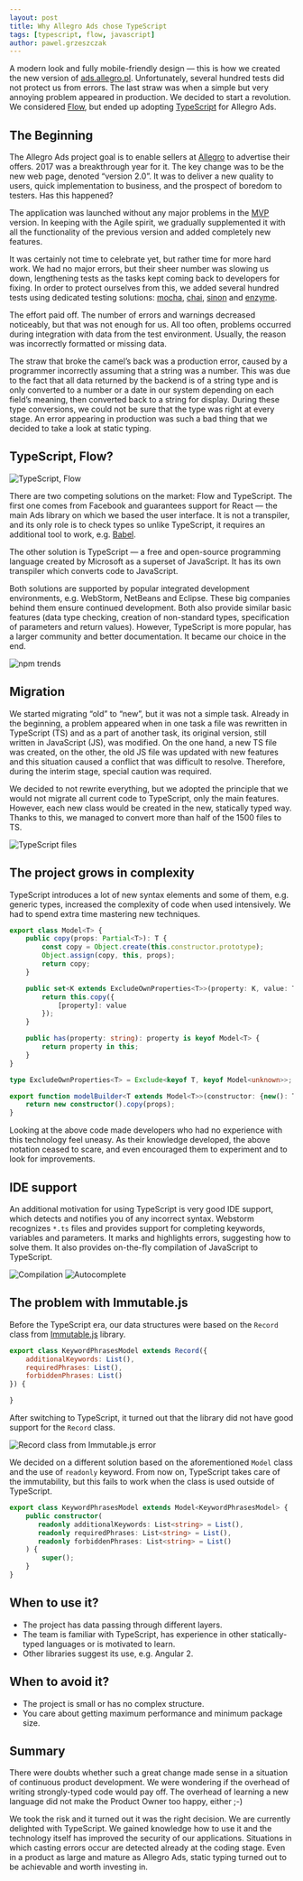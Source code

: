 ```yaml
---
layout: post
title: Why Allegro Ads chose TypeScript
tags: [typescript, flow, javascript]
author: pawel.grzeszczak
---
```


A modern look and fully mobile-friendly design — this is how we created the new version of [ads.allegro.pl](https://ads.allegro.pl).
Unfortunately, several hundred tests did not protect us from errors.
The last straw was when a simple but very annoying problem appeared in production.
We decided to start a revolution. We considered [Flow](https://flow.org/), but ended up adopting [TypeScript](https://www.typescriptlang.org/)
for Allegro Ads.

## The Beginning
The Allegro Ads project goal is to enable sellers at [Allegro](https://allegro.tech) to advertise their offers. 2017 was a breakthrough year for it.
The key change was to be the new web page, denoted “version 2.0”.
It was to deliver a new quality to users, quick implementation to business,
and the prospect of boredom to testers. Has this happened?

The application was launched without any major problems in the [MVP](https://en.wikipedia.org/wiki/Minimum_viable_product) version.
In keeping with the Agile spirit,
we gradually supplemented it with all the functionality of the previous version and added completely new features.

It was certainly not time to celebrate yet, but rather time for more hard work.
We had no major errors, but their sheer number was slowing us down, lengthening tests as the tasks kept coming back to developers for fixing.
In order to protect ourselves from this, we added several hundred tests using dedicated testing solutions:
[mocha](https://mochajs.org/), [chai](https://www.chaijs.com/), [sinon](https://sinonjs.org/) and [enzyme](https://airbnb.io/enzyme/).

The effort paid off. The number of errors and warnings decreased noticeably, but that was not enough for us.
All too often, problems occurred during integration with data from the test environment.
Usually, the reason was incorrectly formatted or missing data.

The straw that broke the camel’s back was a production error, caused by a programmer incorrectly assuming that a string was a number.
This was due to the fact that all data returned by the backend is of a string type and is only converted to a number or a date
in our system depending on each field’s meaning, then converted back to a string for display.
During these type conversions, we could not be sure that the type was right at every stage.
An error appearing in production was such a bad thing that we decided to take a look at static typing.

## TypeScript, Flow?
<img alt="TypeScript, Flow" src="/assets/img/articles/2019-04-09-why-allegro-ads-chose-typescript/ts-vs-flow.png" />

There are two competing solutions on the market: Flow and TypeScript. The first one comes from Facebook and
guarantees support for React — the main Ads library on which we based the user interface.
It is not a transpiler, and its only role is to check types so unlike TypeScript, it requires an additional tool to work, e.g. [Babel](https://babeljs.io/).

The other solution is TypeScript — a free and open-source programming language
created by Microsoft as a superset of JavaScript. It has its own transpiler which converts code to JavaScript.

Both solutions are supported by popular integrated development environments, e.g. WebStorm, NetBeans and Eclipse.
These big companies behind them ensure continued development.
Both also provide similar basic features
(data type checking, creation of non-standard types, specification of parameters and return values).
However, TypeScript is more popular, has a larger community and better documentation.
It became our choice in the end.

<img alt="npm trends" src="/assets/img/articles/2019-04-09-why-allegro-ads-chose-typescript/npm-trends.png" />

## Migration
We started migrating “old” to “new”, but it was not a simple task.
Already in the beginning, a problem appeared
when in one task a file was rewritten in TypeScript (TS) and as a part of another task, its original version,
still written in JavaScript (JS), was modified.
On the one hand, a new TS file was created, on the other,
the old JS file was updated with new features and this situation caused a conflict that was difficult to resolve.
Therefore, during the interim stage, special caution was required.

We decided to not rewrite everything, but we adopted the principle that we would not migrate all current code to TypeScript, only the main features.
However, each new class would be created in the new, statically typed way.
Thanks to this, we managed to convert more than half of the 1500 files to TS.

<img alt="TypeScript files" src="/assets/img/articles/2019-04-09-why-allegro-ads-chose-typescript/files-comparison.png" />

## The project grows in complexity
TypeScript introduces a lot of new syntax elements and some of them, e.g. generic types, increased the complexity of code
when used intensively.
We had to spend extra time mastering new techniques.

```typescript
export class Model<T> {
    public copy(props: Partial<T>): T {
        const copy = Object.create(this.constructor.prototype);
        Object.assign(copy, this, props);
        return copy;
    }

    public set<K extends ExcludeOwnProperties<T>>(property: K, value: T[K]): T {
        return this.copy({
            [property]: value
        });
    }

    public has(property: string): property is keyof Model<T> {
        return property in this;
    }
}

type ExcludeOwnProperties<T> = Exclude<keyof T, keyof Model<unknown>>;

export function modelBuilder<T extends Model<T>>(constructor: {new(): T; }, props: Partial<T>) {
    return new constructor().copy(props);
}
```

Looking at the above code made developers who had no experience with this technology feel uneasy.
As their knowledge developed, the above notation ceased to scare,
and even encouraged them to experiment and to look for improvements.

## IDE support
An additional motivation for using TypeScript is very good IDE support, which detects and notifies you of any incorrect syntax.
Webstorm recognizes `*.ts` files and provides support for completing keywords, variables and parameters.
It marks and highlights errors, suggesting how to solve them. It also provides on-the-fly compilation of JavaScript to TypeScript.

<img alt="Compilation" src="/assets/img/articles/2019-04-09-why-allegro-ads-chose-typescript/compiling.png" />
<img alt="Autocomplete" src="/assets/img/articles/2019-04-09-why-allegro-ads-chose-typescript/autocomplete.png" />

## The problem with Immutable.js
Before the TypeScript era, our data structures were based on the `Record` class from [Immutable.js](https://github.com/immutable-js/immutable-js/) library.

```javascript
export class KeywordPhrasesModel extends Record({
    additionalKeywords: List(),
    requiredPhrases: List(),
    forbiddenPhrases: List()
}) {

}
```

After switching to TypeScript, it turned out that the library did not have good support for the `Record` class.

<img alt="Record class from Immutable.js error" src="/assets/img/articles/2019-04-09-why-allegro-ads-chose-typescript/error.png" />

We decided on a different solution based on the aforementioned `Model` class and the use of `readonly` keyword.
From now on, TypeScript takes care of the immutability, but this fails to work when the class is used outside of TypeScript.

```typescript
export class KeywordPhrasesModel extends Model<KeywordPhrasesModel> {
    public constructor(
       readonly additionalKeywords: List<string> = List(),
       readonly requiredPhrases: List<string> = List(),
       readonly forbiddenPhrases: List<string> = List()
    ) {
        super();
    }
}
```

## When to use it?
* The project has data passing through different layers.
* The team is familiar with TypeScript, has experience in other statically-typed languages ​​or is motivated to learn.
* Other libraries suggest its use, e.g. Angular 2.

## When to avoid it?
* The project is small or has no complex structure.
* You care about getting maximum performance and minimum package size.

## Summary
There were doubts whether such a great change made sense in a situation of continuous product development.
We were wondering if the overhead of writing strongly-typed code would pay off.
The overhead of learning a new language did not make the Product Owner too happy, either ;-)

We took the risk and it turned out it was the right decision. We are currently delighted with TypeScript.
We gained knowledge how to use it and the technology itself has improved the security of our applications.
Situations in which casting errors occur are detected already at the coding stage.
Even in a product as large and mature as Allegro Ads, static typing turned out to be achievable and worth investing in.
